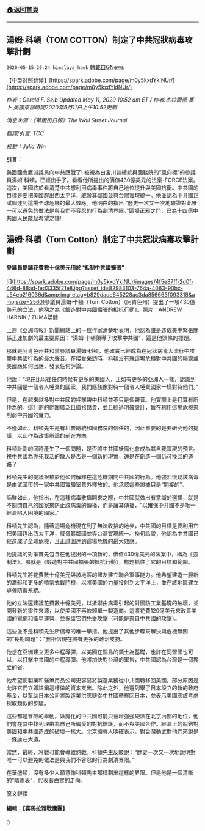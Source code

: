 ###  [:house:返回首頁](https://github.com/ourhimalayas/txt)
---

## 湯姆·科頓（TOM COTTON）制定了中共冠狀病毒攻擊計劃
`2020-05-15 20:24 himalaya_hawk` [轉載自GNews](https://gnews.org/zh-hant/204448/)

【中英对照翻译】[https://spark.adobe.com/page/m0y5kxdYkINUr/](https://spark.adobe.com/page/m0y5kxdYkINUr/)

*作者：Gerald F. Seib Updated May 11, 2020 10:52 am ET / 作者:杰拉爾德·塞卜 美國東部時間2020年5月11日上午10:52更新*

*消息來源：《華爾街日報》The Wall Street Journal*

*翻譯/引言: TCC*

*校對：Julia Win*

**引言：**

美國國會鷹派議員向中共應戰了! 被視為白宮川普總統與國務院的”風向標”的參議員湯姆·科頓，已經出手了。看看他所提出的價值430億美元的法案-FORCE法案。這次，美國終於看清楚中共想利用病毒事件將自己地位提升與美國抗衡。中共國的目標是要把美國趕出西太平洋，威脅其鄰國並與台灣實現統一。他並認為中共國正試圖達到這場全球危機的最大效應。他明白的指出 “歷史一次又一次地驗證對此唯一可以避免的做法是與我們不容忍的行為劃清界限。”這場正邪之鬥，已為十四億中共國人民敲起希望之锺!

## **湯姆·科頓（Tom Cotton）制定了中共冠狀病毒攻擊計劃**

#### **參議員提議花費數十億美元用於“抵制中共國擴張”**

[!\[\](https://spark.adobe.com/page/m0y5kxdYkINUr/images/4f5e87ff-2d0f-446d-88ad-fed3335f21e8.jpg?asset_id=82983103-764a-4063-90bc-c54eb216036d&amp;img_etag=b829dade645228ac3da856663f093318&amp;size=2560)](https://spark.adobe.com/page/m0y5kxdYkINUr/images/4f5e87ff-2d0f-446d-88ad-fed3335f21e8.jpg?asset_id=82983103-764a-4063-90bc-c54eb216036d&amp;img_etag=b829dade645228ac3da856663f093318&amp;size=1024)參議員湯姆·卡頓（Tom Cotton）（阿肯色州）提出了一項430億美元的立法，他稱之為《鍛造對中共國擴張的抵抗行動》。照片：ANDREW HARNIK / ZUMA媒體

上週《亞洲時報》新聞網站上的一位作家清楚地表明，他認為誰是造成美中緊張關係迅速加劇的最主要原因：“湯姆·卡頓領導了攻擊中共國”，這是他頭條的標題。

那就是阿肯色州共和黨參議員湯姆·科頓，他確實已經成為在冠狀病毒大流行中攻擊中共國行為的最大聲音。在接受采訪時，科頓沒有就這場危機對中共國的揭露或美國應如何回應，發表任何評論。

他說：“現在比以往任何時候有更多的美國人，正如有更多的亞洲人一樣，認識到中共國是一個令人唾棄的國家，我們應該像對待一個令人唾棄國家一樣對待他們。”

但是，在越來越多對中共國的抨擊聲中科頓並不只是個聲音。他實際上是打算有所作為的。這計劃的範圍廣泛且價格昂貴，並且經過明確設計，旨在利用這場危機來削弱中共國的實力。

不僅如此，科頓先生是有川普總統和國務院的信任的，因此重要的是要研究他的提議，以此作為政策辯論的前進方向。

科頓計劃的同時產生了一個問題，是否將中共國妖魔化會成為其自我實現的預言。視中共國為你死我活的敵人是否是一個新的現實，還是在創造一個仍可挽回的道路？

科頓先生的提議根植於他如何解釋在這危機期間中共國的行為。他強烈懷疑該病毒是由武漢市的一家中共國實驗室意外釋放的。他承認這些證據只是“間接的”。

話雖如此，他指出，在這種病毒散播開來之際，中共國就做出有意識的選擇，就是不關閉自己的國家來防止該病毒的傳播，而是讓其傳播，“以確保中共國不是唯一經濟陷入困境的國家。”

科頓先生認為，隨著這場危機現在到了無法收拾的地步，中共國的目標是要利用它把美國趕出西太平洋，威脅其鄰國並與台灣實現統一。換句話說，他認為中共國已經造成了全球危機，且正試圖達到這場危機的最大效應。

他提議的對策首先包含在他提出的一項新的，價值430億美元的法案中，稱為《強制法》。那就是《鍛造對中共國擴張的抵抗行動》，標題抓住了它的目標和範圍。

科頓先生將花費數十億美元與該地區的盟友建立聯合軍事能力。他希望建造一艘新的潛艇和更多的噴氣式戰鬥機，以將美國的力量投射到太平洋上，並在該地區建立導彈防禦系統。

他的立法還建議花費數十億美元，以抵禦由病毒引起的對國防工業基礎的破壞，並開發新的零件來源，以使美國不再依賴單一製造商。這將花費120億美元來改善美國的電網和衛星運營，並保護它們免受攻擊（可能是來自中共國的攻擊）。

這些並不是科頓先生所倡導的唯一舉措。他提出了其他步驟來解決與危機無關的“長期問題”：“我相信現在將有更多的政治支持。

他想在亞洲建立更多中程導彈，以美國在關島的領土為基礎，也許在同盟國也可以，以打擊中共國的中程導彈。他將加快對台灣的軍售，中共國認為台灣是一個獨立的省。

他希望使製藥和醫療用品公司更容易將製造業務從中共國轉移回美國，部分原因是允許它們立即註銷這樣做的資本支出。除此之外，他還列舉了日本設立的新的政府基金，以幫助日本公司將製造業供應鏈從中共國轉移回日本，並表示美國應該考慮採取類似的步驟。

這些都是冒險的舉動。妖魔化的中共國可能只會增強強硬派在北京內部的地位，他們會在其中找到理由為自己所偏愛的對抗辯護，而不與美國合作。經濟上的脫鉤對美國和中共國造成的破壞一樣大。北京領導人明確表示，對台灣動武對他們來說是一條康莊大道。

當然，最終，冷戰可能會導致熱戰。科頓先生反駁說：“歷史一次又一次地說明對唯一可以避免的做法是與我們不容忍的行為劃清界限。”

在華盛頓，沒有多少人願意像科頓先生那樣劃出這樣的界限。但是他是一個清晰的”晴雨表”，代表著白宮的走向。

[原文鏈接](https://www.wsj.com/articles/tom-cotton-has-a-china-coronavirus-attack-plan-11589204375)

#### 編輯：【喜馬拉雅戰鷹團】



0
